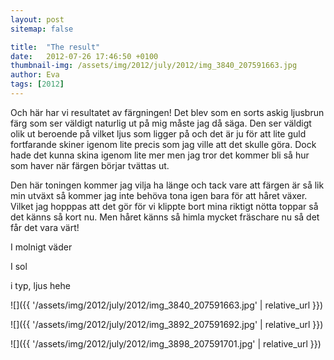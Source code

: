 ```yaml
---
layout: post
sitemap: false

title:  "The result"
date:   2012-07-26 17:46:50 +0100
thumbnail-img: /assets/img/2012/july/2012/img_3840_207591663.jpg
author: Eva
tags: [2012]
---
```


Och här har vi resultatet av färgningen! Det blev som en sorts askig ljusbrun färg som ser väldigt naturlig ut på mig måste jag då säga. Den ser väldigt olik ut beroende på vilket ljus som ligger på och det är ju för att lite guld fortfarande skiner igenom lite precis som jag ville att det skulle göra. Dock hade det kunna skina igenom lite mer men jag tror det kommer bli så hur som haver när färgen börjar tvättas ut. 

Den här toningen kommer jag vilja ha länge och tack vare att färgen är så lik min utväxt så kommer jag inte behöva tona igen bara för att håret växer. Vilket jag hopppas att det gör för vi klippte bort mina riktigt nötta toppar så det känns så kort nu. Men håret känns så himla mycket fräschare nu så det får det vara värt!

I molnigt väder

I sol

i typ, ljus hehe

![]({{ '/assets/img/2012/july/2012/img_3840_207591663.jpg'  | relative_url }})

![]({{ '/assets/img/2012/july/2012/img_3892_207591692.jpg'  | relative_url }})

![]({{ '/assets/img/2012/july/2012/img_3898_207591701.jpg'  | relative_url }})

